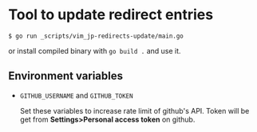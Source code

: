 # Tool to update redirect entries

    $ go run _scripts/vim_jp-redirects-update/main.go

or install compiled binary with `go build .` and use it.

## Environment variables

*   `GITHUB_USERNAME` and `GITHUB_TOKEN`

    Set these variables to increase rate limit of github's API.
    Token will be get from **Settings>Personal access token** on github.

